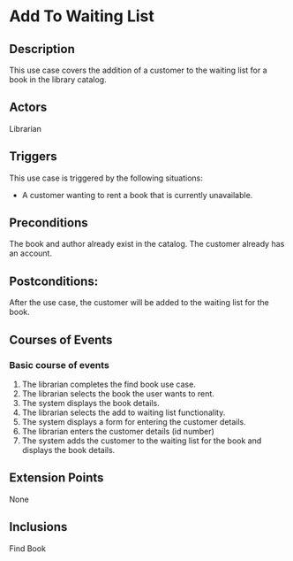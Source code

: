 # Add To Waiting List

## Description

This use case covers the addition of a customer to the waiting list for a book in the library catalog. 

## Actors

Librarian

## Triggers

This use case is triggered by the following situations:

- A customer wanting to rent a book that is currently unavailable.

## Preconditions

The book and author already exist in the catalog. The customer already has an account. 

## Postconditions:

After the use case, the customer will be added to the waiting list for the book.

## Courses of Events

### Basic course of events

1. The librarian completes the find book use case.
2. The librarian selects the book the user wants to rent.
3. The system displays the book details.
4. The librarian selects the add to waiting list functionality.
5. The system displays a form for entering the customer details.
6. The librarian enters the customer details (id number)
7. The system adds the customer to the waiting list for the book and displays the book details.

## Extension Points

None

## Inclusions
Find Book